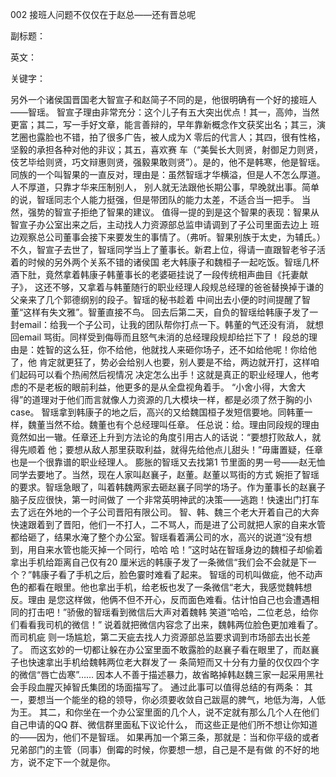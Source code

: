002 接班人问题不仅仅在于赵总——还有晋总呢

副标题：

英文：

关键字：





另外一个诸侯国晋国老大智宣子和赵简子不同的是，他很明确有一个好的接班人——智瑶。
智宣子理由非常充分：这个儿子有五大突出优点！其一，高帅，当然更富；其二，写一手好文章，能言善辩的，早年靠新概念作文获奖出名；其三，演
艺圈也露脸也不错，拍了很多广告，被人成为X 零后的代言人；其四，很有性格，坚毅的承担各种对他的非议；其五，喜欢赛
车（“美鬓长大则贤，射御足力则贤，伎艺毕给则贤，巧文辩惠则贤，强毅果敢则贤”）。是的，他不是韩寒，他是智瑶。
同族的一个叫智果的一直反对，理由是：虽然智瑶才华横溢，但是人不怎么厚道。人不厚道，只靠才华来压制别人，
别人就无法跟他长期公事，早晚就出事。简单的说，智瑶同志个人能力挺强，但是带团队的能力太差，不适合当一把手。
当然，强势的智宣子拒绝了智果的建议。
值得一提的到是这个智果的表现：智果从智宣子办公室出来之后，主动找人力资源部总监申请调到了子公司里面去边上
班边观察总公司董事会接下来要发生的事情了。（弗听。智果别族于太史，为辅氏。）
不久，智宣子去世了，智瑶同学当上了董事长。新君上位，得请一直跟智老爷子活着的时候的另外两个关系不错的诸侯国
老大韩康子和魏桓子一起吃饭。智瑶几杯酒下肚，竟然拿着韩康子韩董事长的老婆砸挂说了一段传统相声曲目《托妻献子》，
这还不够，又拿着与韩董随行的职业经理人段规总经理的爸爸替换掉于谦的父亲来了几个郭德纲别的段子。智瑶的秘书趁着
中间出去小便的时间提醒了智董“这样有失文雅”。智董直接不鸟。
回去后第二天，自负的智瑶给韩康子发了一封email：给我一个子公司，让我的团队帮你打点一下。韩董的气还没有消，
就想回email 骂街。同样受到侮辱而且怒气未消的总经理段规却给拦下了！
段总的理由是：姓智的这么狂，你不给他，他就找人来砸你场子，还不如给他呢！你给他了，他
肯定就更狂了，势必会给别人也要，别人要是不给，两边就开打，这样咱们起码可以看个热闹然后视情况
决定怎么出手！这就是真正的职业经理人，他考虑的不是老板的眼前利益，他更多的是从全盘视角着手。
“小舍小得，大舍大得”的道理对于他们而言就像人力资源的几大模块一样，都是必须了然于胸的小case。
智瑶拿到韩康子的地之后，高兴的又给魏国桓子发短信要地。同韩董一样，魏董当然不给。魏董也有个总经理叫任章。
任总说：给。理由同段规的理由竟然如出一辙。任章还上升到方法论的角度引用古人的话说：“要想打败敌人，就得先顺着
他；要想从敌人那里获取利益，就得先给他点儿甜头！”毋庸置疑，任章也是一个很靠谱的职业经理人。
膨胀的智瑶又去找第1 节里面的男一号——赵无恤同学去要地了。当然，现在人家叫赵襄子，赵董。赵董以骂街的方式
婉拒了智瑶的要求。智瑶急眼了，叫着韩魏两家去砸赵襄子同学的场子。作为董事长的赵襄子脑子反应很快，第一时间做了
一个非常英明神武的决策——逃跑！快速出门打车去了远在外地的一个子公司晋阳有限公司。
智、韩、魏三个老大开着自己的大奔快速跟着到了晋阳，他们一不打人，二不骂人，而是进了公司就把人家的自来水管
都给砸了，结果水淹了整个办公室。智瑶看着满公司的水，高兴的说道“没有想到，用自来水管也能灭掉一个同行，哈哈
哈！”这时站在智瑶身边的魏桓子却偷着拿出手机给距离自己仅有20 厘米远的韩康子发了一条微信“我们会不会就是下一
个？”韩康子看了手机之后，脸色霎时难看了起来。
智瑶的司机叫做疵，他不动声色的都看在眼里。他也拿出手机，给老板也发了一条微信“老大，我感觉魏韩想反。理由
是您这样做，他俩不但不开心，反而面色难看。估计怕自己也会遭遇相同的打击吧！”骄傲的智瑶看到微信后大声对着魏韩
笑道“哈哈，二位老总，给你们看看我司机的微信！” 说着就把微信内容念了出来，魏韩两位脸色更加难看了。而司机疵
则一场尴尬，第二天疵去找人力资源部总监要求调到市场部去出长差了。
而这玄妙的一切都让躲在办公室里面不敢露脸的赵襄子看在眼里了，而赵襄子也快速拿出手机给魏韩两位老大群发了一
条简短而又十分有力量的仅仅四个字的微信“唇亡齿寒”……
因本人不善于描述暴力，故省略掉韩赵魏三家一起采用黑社会手段血腥灭掉智氏集团的场面描写了。
通过此事可以值得总结的有两条：
其一，要想当一个能坐的稳的领导，你必须要收敛自己跋扈的脾气，地低为海，人低为王。
其二，和你坐在一个办公室里面的几个人，说不定就有那么几个人在他们自己申请的QQ 群、微信群里面私下议论什么，
而这些正是他们所不想让你知道的——因为，他们不是智瑶。
如果再加一个第三条，那就是：当和你平级的或者兄弟部门的主管（同事）倒霉的时候，你要想一想，自己是不是有做
的不好的地方，说不定下一个就是你。